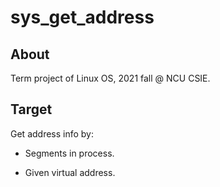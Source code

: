 # sys_get_address

## About

Term project of Linux OS, 2021 fall @ NCU CSIE.

## Target

Get address info by:

- Segments in process.

- Given virtual address.
